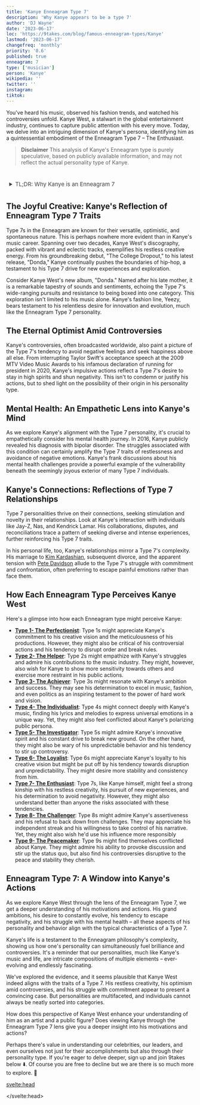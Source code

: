 ```yaml
---
title: 'Kanye Enneagram Type 7'
description: 'Why Kanye appears to be a type 7'
author: 'DJ Wayne'
date: '2023-06-17'
loc: 'https://9takes.com/blog/famous-enneagram-types/Kanye'
lastmod: '2023-06-17'
changefreq: 'monthly'
priority: '0.6'
published: true
enneagram: 7
type: ['musician']
person: 'Kanye'
wikipedia: ''
twitter: ''
instagram:
tiktok:
---
```


<!--
notes:
Kanye West
Kanye West new album
Kanye West songs
Kanye West net worth
Kanye West Yeezy
Kanye West fashion
Kanye West and Kim Kardashian
Kanye West Donda
Kanye West tour
Kanye West discography
Kanye West news
Kanye West biography
Kanye West quotes
Kanye West sneakers
Kanye West music videos
Kanye West awards
Kanye West collaborations
Kanye West concerts
Kanye West merchandise
Kanye West interviews -->

<script>
	import  PopCard  from "../../../lib/components/atoms/PopCard.svelte";
</script>

<p class="firstLetter">You've heard his music, observed his fashion trends, and watched his controversies unfold. Kanye West, a stalwart in the global entertainment industry, continues to capture public attention with his every move. Today, we delve into an intriguing dimension of Kanye's persona, identifying him as a quintessential embodiment of the Enneagram Type 7 – The Enthusiast.</p>

> **Disclaimer** This analysis of Kanye's Enneagram type is purely speculative, based on publicly available information, and may not reflect the actual personality type of Kanye.

<div
	style="display: flex;
    justify-content: center;
    margin: 1rem 0;
	"
>
	<PopCard
		image={`/types/7s/${'Kanye'}.webp`}
		showIcon={false}
		enneagramType="7"
		displayText="Kanye"
		subtext=""
	/>
</div>

<details>
<summary class="accordion">TL;DR: Why Kanye is an Enneagram 7</summary>
<div class="panel">
<ul>
<li><b>Kanye's Relentless Creativity</b>: When we think of Kanye, his boundary-pushing music and fashion come to mind. His discography and fashion line, Yeezy, reflect the Enneagram Type 7's relentless drive for exploration and innovation. From "The College Dropout" to "Donda," Kanye's eclectic music encapsulates the restless creative energy inherent in Type 7s.</li>
<li><b>Kanye's Inner World</b>: Inside Kanye's mind, there's a continuous pursuit of novelty and avoidance of negative emotions, typical of Type 7s. His tendency to constantly create and innovate likely stems from this desire for new experiences, making his day-to-day life a vibrant, ever-changing landscape.
</li>
<li><b>Controversies and Type 7 Traits</b>: Kanye's controversies, like his interruption of Taylor Swift's acceptance speech and his presidential bid, echo Type 7's drive to maintain positivity and avoid negativity. This isn't to excuse his actions, but an empathetic lens into how Type 7's core fear of pain and deprivation might manifest in real-world scenarios.
</li>
<li><b>Kanye's Core Motivation</b>: Kanye's core motivation as a Type 7 seems to be a quest for freedom and satisfaction. Whether it's his constant musical evolution, his audacious public statements, or his exploration in the fashion industry, all can be traced back to the Type 7's innate desire for variety and personal fulfillment.
</li>
</ul>
  </div>
</details>

## The Joyful Creative: Kanye's Reflection of Enneagram Type 7 Traits

Type 7s in the Enneagram are known for their versatile, optimistic, and spontaneous nature. This is perhaps nowhere more evident than in Kanye's music career. Spanning over two decades, Kanye West's discography, packed with vibrant and eclectic tracks, exemplifies his restless creative energy. From his groundbreaking debut, "The College Dropout," to his latest release, "Donda," Kanye continually pushes the boundaries of hip-hop, a testament to his Type 7 drive for new experiences and exploration.

Consider Kanye West's new album, "Donda." Named after his late mother, it is a remarkable tapestry of sounds and sentiments, echoing the Type 7's wide-ranging pursuits and resistance to being boxed into one category. This exploration isn't limited to his music alone. Kanye's fashion line, Yeezy, bears testament to his relentless desire for innovation and evolution, much like the Enneagram Type 7 personality.

## The Eternal Optimist Amid Controversies

Kanye's controversies, often broadcasted worldwide, also paint a picture of the Type 7's tendency to avoid negative feelings and seek happiness above all else. From interrupting Taylor Swift's acceptance speech at the 2009 MTV Video Music Awards to his infamous declaration of running for president in 2020, Kanye's impulsive actions reflect a Type 7's desire to stay in high spirits and shun negativity. This isn't to condemn or justify his actions, but to shed light on the possibility of their origin in his personality type.

## Mental Health: An Empathetic Lens into Kanye's Mind

As we explore Kanye's alignment with the Type 7 personality, it's crucial to empathetically consider his mental health journey. In 2016, Kanye publicly revealed his diagnosis with bipolar disorder. The struggles associated with this condition can certainly amplify the Type 7 traits of restlessness and avoidance of negative emotions. Kanye's frank discussions about his mental health challenges provide a powerful example of the vulnerability beneath the seemingly joyous exterior of many Type 7 individuals.

## Kanye's Connections: Reflections of Type 7 Relationships

Type 7 personalities thrive on their connections, seeking stimulation and novelty in their relationships. Look at Kanye's interaction with individuals like Jay-Z, Nas, and Kendrick Lamar. His collaborations, disputes, and reconciliations trace a pattern of seeking diverse and intense experiences, further reinforcing his Type 7 traits.

In his personal life, too, Kanye's relationships mirror a Type 7's complexity. His marriage to <a href="/blog/famous-enneagram-types/Kim-Kardashian">Kim Kardashian</a>, subsequent divorce, and the apparent tension with <a href="/blog/famous-enneagram-types/Pete-Davidson">Pete Davidson</a> allude to the Type 7's struggle with commitment and confrontation, often preferring to escape painful emotions rather than face them.

## How Each Enneagram Type Perceives Kanye West

Here's a glimpse into how each Enneagram type might perceive Kanye:

- **[Type 1- The Perfectionist](/blog/enneagram/enneagram-type-1)**: Type 1s might appreciate Kanye's commitment to his creative vision and the meticulousness of his productions. However, they might also be critical of his controversial actions and his tendency to disrupt order and break rules.
- **[Type 2- The Helper](/blog/enneagram/enneagram-type-2)**: Type 2s might empathize with Kanye's struggles and admire his contributions to the music industry. They might, however, also wish for Kanye to show more sensitivity towards others and exercise more restraint in his public actions.
- **[Type 3- The Achiever](/blog/enneagram/enneagram-type-3)**: Type 3s might resonate with Kanye's ambition and success. They may see his determination to excel in music, fashion, and even politics as an inspiring testament to the power of hard work and vision.
- **[Type 4- The Individualist](/blog/enneagram/enneagram-type-4)**: Type 4s might connect deeply with Kanye's music, finding his lyrics and melodies to express universal emotions in a unique way. Yet, they might also feel conflicted about Kanye's polarizing public persona.
- **[Type 5- The Investigator](/blog/enneagram/enneagram-type-5)**: Type 5s might admire Kanye's innovative spirit and his constant drive to break new ground. On the other hand, they might also be wary of his unpredictable behavior and his tendency to stir up controversy.
- **[Type 6- The Loyalist](/blog/enneagram/enneagram-type-6)**: Type 6s might appreciate Kanye's loyalty to his creative vision but might be put off by his tendency towards disruption and unpredictability. They might desire more stability and consistency from him.
- **[Type 7- The Enthusiast](/blog/enneagram/enneagram-type-7)**: Type 7s, like Kanye himself, might feel a strong kinship with his restless creativity, his pursuit of new experiences, and his determination to avoid negativity. However, they might also understand better than anyone the risks associated with these tendencies.
- **[Type 8- The Challenger](/blog/enneagram/enneagram-type-8)**: Type 8s might admire Kanye's assertiveness and his refusal to back down from challenges. They may appreciate his independent streak and his willingness to take control of his narrative. Yet, they might also wish he'd use his influence more responsibly
- **[Type 9- The Peacemaker](/blog/enneagram/enneagram-type-9)**: Type 9s might find themselves conflicted about Kanye. They might admire his ability to provoke discussion and stir up the status quo, but also find his controversies disruptive to the peace and stability they cherish.

## Enneagram Type 7: A Window into Kanye's Actions

As we explore Kanye West through the lens of the Enneagram Type 7, we get a deeper understanding of his motivations and actions. His grand ambitions, his desire to constantly evolve, his tendency to escape negativity, and his struggle with his mental health – all these aspects of his personality and behavior align with the typical characteristics of a Type 7.

Kanye's life is a testament to the Enneagram philosophy's complexity, showing us how one's personality can simultaneously fuel brilliance and controversies. It's a reminder that our personalities, much like Kanye's music and life, are intricate compositions of multiple elements – ever-evolving and endlessly fascinating.

We've explored the evidence, and it seems plausible that Kanye West indeed aligns with the traits of a Type 7. His restless creativity, his optimism amid controversies, and his struggle with commitment appear to present a convincing case. But personalities are multifaceted, and individuals cannot always be neatly sorted into categories.

How does this perspective of Kanye West enhance your understanding of him as an artist and a public figure? Does viewing Kanye through the Enneagram Type 7 lens give you a deeper insight into his motivations and actions?

Perhaps there's value in understanding our celebrities, our leaders, and even ourselves not just for their accomplishments but also through their personality type. If you're eager to delve deeper, sign up and join 9takes below ⬇️. Of course you are free to decline but we are there is so much more to explore. 🚀

<svelte:head>

<script type="application/ld+json">
  {
  "@context": "http://schema.org",
  "@graph": [
    {
      "@type": "Article",
      "articleBody": "This article explores the personality traits of Kanye West from the perspective of the Enneagram Type 7. Known for his restless creativity, a quest for new experiences, and a desire to avoid negativity, Kanye embodies many characteristics of Type 7 personalities. The article discusses various facets of Kanye's life and career that demonstrate his Type 7 characteristics, including his rise to fame, his inner world, controversies he's faced, and how these elements might be related to the core attributes of a Type 7.",
      "creator" : ["DJ Wayne"],
      "author": {
        "@type": "Person",
        "name": "DJ Wayne",
        "sameAs": ["https://www.instagram.com/djwayne3/", "https://www.youtube.com/@djwayne3", "https://www.linkedin.com/in/davidtwayne/", "https://twitter.com/djwayne3"
        ]
      },
      "dateModified": {
        "@type": "Date",
        "@value": "2023-06-23"
      },
      "datePublished": {
        "@type": "Date",
        "@value": "2023-06-23"
      },
      "description": "This blog post examines the reasons why Kanye West might be an Enneagram Type 7. It focuses on his personality traits, his motivations, his inner world, controversies he's faced, and how these elements might be related to the core attributes of a Type 7.",
      "headline": "Unraveling Kanye West: An Insight Into His Enneagram Type 7 Personality",
      "image": {
        "@type": "ImageObject",
        "height": 900,
        "url": "https://9takes.com/types/7s/Kanye.webp",
        "width": 900
      },
      "mainEntityOfPage": {
        "@id": "https://9takes.com/blog/famous-enneagram-types/kanye-west",
        "@type": "WebPage"
      },
      "mentions": {
        "@type": "Person",
        "name": "Kanye West",
        "sameAs": [ "https://en.wikipedia.org/wiki/Kanye_West", "https://twitter.com/kanyewest", "https://www.instagram.com/kanyewest/" ]
      },
      "publisher": {
        "@type": "Organization",
        "sameAs": ["https://www.instagram.com/9takesdotcom/", "https://twitter.com/9takesdotcom"],
        "logo": {
          "@type": "ImageObject",
          "url": "https://9takes.com/brand/darkRubix.png"
        },
        "name": "9takes"
      }
    },
    {
      "@type": "FAQPage",
      "mainEntity": [
        {
          "@type": "Question",
          "acceptedAnswer": {
            "@type": "Answer",
            "text": "Kanye West exhibits many characteristics associated with Enneagram Type 7 personalities. This includes his restless creativity, quest for new experiences, and a desire to avoid negativity. These characteristics are deeply rooted in his desire to experience a variety of things and avoid feeling pain, which is a core motivation for Type 7 individuals."
          },
          "name": "Why is Kanye West considered an Enneagram Type 7?"
        },
        {
          "@type": "Question",
          "acceptedAnswer": {
            "@type": "Answer",
            "text": "Kanye's success in multiple fields, his influential music and fashion careers, and his ability to bounce back from public controversies are all indicative of his Type 7 personality. Moreover, his constant pursuit of new ventures and his passion for creativity also reflect the strengths and growth potential of Type 7 individuals."
          },
          "name": "What are some examples of Kanye West's Type 7 characteristics?"
        }
      ]
    }
  ]
}
</script>

</svelte:head>

<style lang="scss">
article {
    border: 1px solid #52616b;
    margin-top: 1rem;
    padding: 1rem;
    border-radius: 5px;
  }
  .accordion {
    color: #444;
    cursor: pointer;
    padding: 0.5rem;
    border: none;
    text-align: left;
    outline: none;
    font-size: 15px;
    transition: 0.4s;
  }

  .accordion:hover {
    background-color: var(--color-theme-purple-v);
    color: var(--color-theme-purple);
  }

  /*.panel:hover {

    background-color: #ccc;

}*/

  .panel {
    padding: 18px;
    /*display: none;*/
    background-color: white;
    overflow: hidden;

  }
</style>
